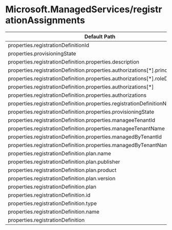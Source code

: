 # Microsoft.ManagedServices/registrationAssignments

| Default Path | Alias |
|---|---|
| properties.registrationDefinitionId | Microsoft.ManagedServices/registrationAssignments/registrationDefinitionId |
| properties.provisioningState | Microsoft.ManagedServices/registrationAssignments/provisioningState |
| properties.registrationDefinition.properties.description | Microsoft.ManagedServices/registrationAssignments/registrationDefinition.description |
| properties.registrationDefinition.properties.authorizations[*].principalId | Microsoft.ManagedServices/registrationAssignments/registrationDefinition.authorizations[*].principalId |
| properties.registrationDefinition.properties.authorizations[*].roleDefinitionId | Microsoft.ManagedServices/registrationAssignments/registrationDefinition.authorizations[*].roleDefinitionId |
| properties.registrationDefinition.properties.authorizations[*] | Microsoft.ManagedServices/registrationAssignments/registrationDefinition.authorizations[*] |
| properties.registrationDefinition.properties.authorizations | Microsoft.ManagedServices/registrationAssignments/registrationDefinition.authorizations |
| properties.registrationDefinition.properties.registrationDefinitionName | Microsoft.ManagedServices/registrationAssignments/registrationDefinition.registrationDefinitionName |
| properties.registrationDefinition.properties.provisioningState | Microsoft.ManagedServices/registrationAssignments/registrationDefinition.provisioningState |
| properties.registrationDefinition.properties.manageeTenantId | Microsoft.ManagedServices/registrationAssignments/registrationDefinition.manageeTenantId |
| properties.registrationDefinition.properties.manageeTenantName | Microsoft.ManagedServices/registrationAssignments/registrationDefinition.manageeTenantName |
| properties.registrationDefinition.properties.managedByTenantId | Microsoft.ManagedServices/registrationAssignments/registrationDefinition.managedByTenantId |
| properties.registrationDefinition.properties.managedByTenantName | Microsoft.ManagedServices/registrationAssignments/registrationDefinition.managedByTenantName |
| properties.registrationDefinition.plan.name | Microsoft.ManagedServices/registrationAssignments/registrationDefinition.plan.name |
| properties.registrationDefinition.plan.publisher | Microsoft.ManagedServices/registrationAssignments/registrationDefinition.plan.publisher |
| properties.registrationDefinition.plan.product | Microsoft.ManagedServices/registrationAssignments/registrationDefinition.plan.product |
| properties.registrationDefinition.plan.version | Microsoft.ManagedServices/registrationAssignments/registrationDefinition.plan.version |
| properties.registrationDefinition.plan | Microsoft.ManagedServices/registrationAssignments/registrationDefinition.plan |
| properties.registrationDefinition.id | Microsoft.ManagedServices/registrationAssignments/registrationDefinition.id |
| properties.registrationDefinition.type | Microsoft.ManagedServices/registrationAssignments/registrationDefinition.type |
| properties.registrationDefinition.name | Microsoft.ManagedServices/registrationAssignments/registrationDefinition.name |
| properties.registrationDefinition | Microsoft.ManagedServices/registrationAssignments/registrationDefinition |

